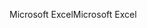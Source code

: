 <span data-ttu-id="952d6-101">Microsoft Excel</span><span class="sxs-lookup"><span data-stu-id="952d6-101">Microsoft Excel</span></span>